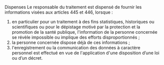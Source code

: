 Dispenses
Le responsable du traitement est dispensé de fournir les informations visées aux articles 445 et 446, lorsque :
1. en particulier pour un traitement à des fins statistiques, historiques ou scientifiques ou pour le dépistage motivé par la protection et la promotion de la santé publique, l'information de la personne concernée se révèle impossible ou implique des efforts disproportionnés ;
1. la personne concernée dispose déjà de ces informations ;
1. l'enregistrement ou la communication des données à caractère personnel est effectué en vue de l'application d'une disposition d’une loi ou d’un décret.